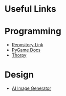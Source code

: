 # Useful Links

# Programming
- [Repository Link](https://github.com/Abdul-MughisA/AAM-Project)
- [PyGame Docs](https://www.pygame.org/docs/)
- [Thorpy](https://www.thorpy.org/index.html)

# Design
- [AI Image Generator](https://perchance.org/ai-text-to-image-generator)
